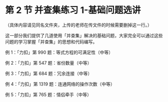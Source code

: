 # 第 2 节 并查集练习 1-基础问题选讲

（具体内容请见同名文件夹，上传的老师在传文件的时候需要删掉这一行。）

这一部分我们提供了几道使用「并查集」解决的基础问题，大家完全可以通过这些问题的学习掌握「并查集」的思想和代码编写。

例 1：「力扣」第 990 题：等式方程的可满足性（中等）

例 2：「力扣」第 547 题：省份数量（中等）

例 3：「力扣」第 684 题：冗余连接（中等）

例 4：「力扣」第 1319 题：连通网络的操作次数（中等）

例 5：「力扣」第 765 题：情侣牵手（中等）

